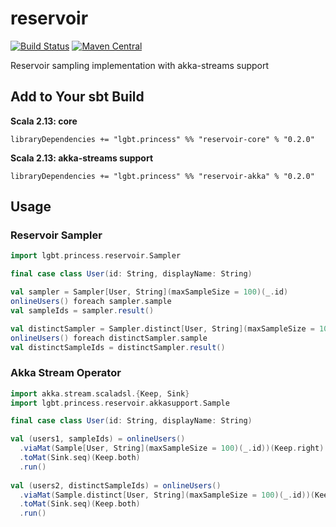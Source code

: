 # reservoir

[![Build Status](https://travis-ci.org/NthPortal/reservoir.svg?branch=master)](https://travis-ci.org/NthPortal/reservoir)
[![Maven Central](https://maven-badges.herokuapp.com/maven-central/lgbt.princess/reservoir-core_2.13/badge.svg)](https://maven-badges.herokuapp.com/maven-central/lgbt.princess/reservoir-core_2.13)

Reservoir sampling implementation with akka-streams support

## Add to Your sbt Build

**Scala 2.13: core**

```sbtshell
libraryDependencies += "lgbt.princess" %% "reservoir-core" % "0.2.0"
```

**Scala 2.13: akka-streams support**

```sbtshell
libraryDependencies += "lgbt.princess" %% "reservoir-akka" % "0.2.0"
```

## Usage

### Reservoir Sampler

```scala
import lgbt.princess.reservoir.Sampler

final case class User(id: String, displayName: String)

val sampler = Sampler[User, String](maxSampleSize = 100)(_.id)
onlineUsers() foreach sampler.sample
val sampleIds = sampler.result()

val distinctSampler = Sampler.distinct[User, String](maxSampleSize = 100)(_.id)
onlineUsers() foreach distinctSampler.sample
val distinctSampleIds = distinctSampler.result()
```

### Akka Stream Operator

```scala
import akka.stream.scaladsl.{Keep, Sink}
import lgbt.princess.reservoir.akkasupport.Sample

final case class User(id: String, displayName: String)

val (users1, sampleIds) = onlineUsers()
  .viaMat(Sample[User, String](maxSampleSize = 100)(_.id))(Keep.right)
  .toMat(Sink.seq)(Keep.both)
  .run()
  
val (users2, distinctSampleIds) = onlineUsers()
  .viaMat(Sample.distinct[User, String](maxSampleSize = 100)(_.id))(Keep.right)
  .toMat(Sink.seq)(Keep.both)
  .run()
```
